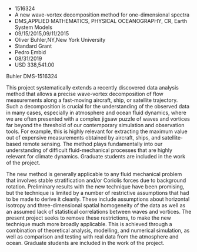 
* 1516324
* A new wave-vortex decomposition method for one-dimensional spectra
* DMS,APPLIED MATHEMATICS, PHYSICAL OCEANOGRAPHY, CR, Earth System Models
* 09/15/2015,09/11/2015
* Oliver Buhler,NY,New York University
* Standard Grant
* Pedro Embid
* 08/31/2019
* USD 338,541.00

Buhler DMS-1516324

This project systematically extends a recently discovered data analysis method
that allows a precise wave-vortex decomposition of flow measurements along a
fast-moving aircraft, ship, or satellite trajectory. Such a decomposition is
crucial for the understanding of the observed data in many cases, especially in
atmosphere and ocean fluid dynamics, where we are often presented with a complex
jigsaw puzzle of waves and vortices far beyond the threshold of our contemporary
simulation and observation tools. For example, this is highly relevant for
extracting the maximum value out of expensive measurements obtained by aircraft,
ships, and satellite-based remote sensing. The method plays fundamentally into
our understanding of difficult fluid-mechanical processes that are highly
relevant for climate dynamics. Graduate students are included in the work of the
project.

The new method is generally applicable to any fluid mechanical problem that
involves stable stratification and/or Coriolis forces due to background
rotation. Preliminary results with the new technique have been promising, but
the technique is limited by a number of restrictive assumptions that had to be
made to derive it cleanly. These include assumptions about horizontal isotropy
and three-dimensional spatial homogeneity of the data as well as an assumed lack
of statistical correlations between waves and vortices. The present project
seeks to remove these restrictions, to make the new technique much more broadly
applicable. This is achieved through a combination of theoretical analysis,
modelling, and numerical simulation, as well as comparison and testing with real
data from the atmosphere and ocean. Graduate students are included in the work
of the project.
